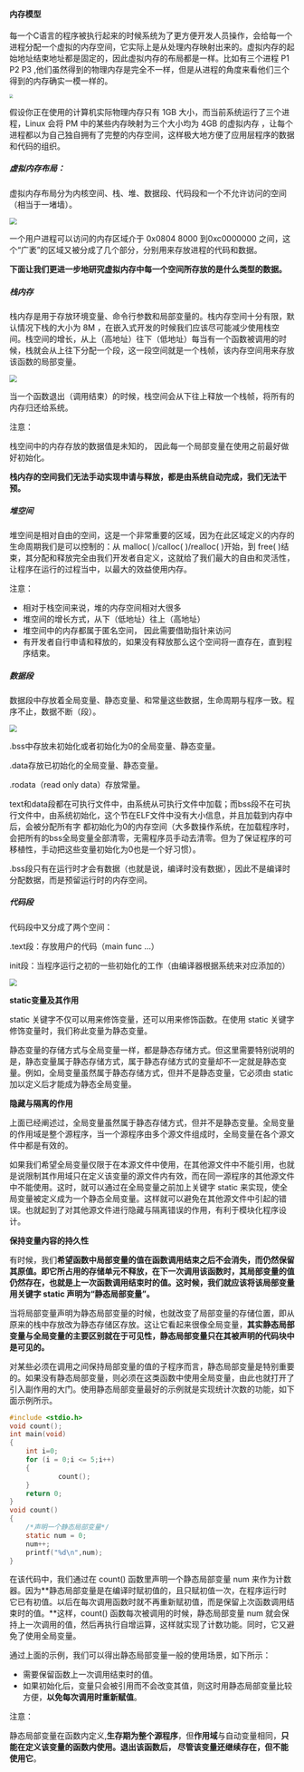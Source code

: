 #### 内存模型

​		每一个C语言的程序被执行起来的时候系统为了更方便开发人员操作，会给每一个进程分配一个虚拟的内存空间，它实际上是从处理内存映射出来的。虚拟内存的起始地址结束地址都是固定的，因此虚拟内存的布局都是一样。比如有三个进程 P1 P2 P3 ,他们虽然得到的物理内存是完全不一样，但是从进程的角度来看他们三个得到的内存确实一模一样的。

<img src="E:\Microsoft Visual Studio\Project\Code-from-Memory\Linux\img\进程与内存.jpg" style="zoom:40%;" />

假设你正在使用的计算机实际物理内存只有 1GB 大小，而当前系统运行了三个进程，Linux 会将 PM 中的某些内存映射为三个大小均为 4GB 的虚拟内存 ，让每个进程都以为自己独自拥有了完整的内存空间，这样极大地方便了应用层程序的数据和代码的组织。

##### 虚拟内存布局：

虚拟内存布局分为内核空间、栈、堆、数据段、代码段和一个不允许访问的空间（相当于一堵墙）。

<img src="E:\Microsoft Visual Studio\Project\Code-from-Memory\Linux\img\虚拟内存布局.png" style="zoom:80%;" />

一个用户进程可以访问的内存区域介于 0x0804 8000 到0xc0000000 之间，这个“广袤”的区域又被分成了几个部分，分别用来存放进程的代码和数据。

**下面让我们更进一步地研究虚拟内存中每一个空间所存放的是什么类型的数据。**

##### 栈内存

栈内存是用于存放环境变量、命令行参数和局部变量的。栈内存空间十分有限，默认情况下栈的大小为 8M ，在嵌入式开发的时候我们应该尽可能减少使用栈空间。栈空间的增长，从上（高地址）往下（低地址）每当有一个函数被调用的时候，栈就会从上往下分配一个段，这一段空间就是一个栈帧，该内存空间用来存放该函数的局部变量。

<img src="E:\Microsoft Visual Studio\Project\Code-from-Memory\Linux\img\栈内存.png" style="zoom:80%;" />

当一个函数退出（调用结束）的时候，栈空间会从下往上释放一个栈帧，将所有的内存归还给系统。

注意：

栈空间中的内存存放的数据值是未知的， 因此每一个局部变量在使用之前最好做好初始化。

**栈内存的空间我们无法手动实现申请与释放，都是由系统自动完成，我们无法干预。**

##### 堆空间

堆空间是相对自由的空间，这是一个非常重要的区域，因为在此区域定义的内存的生命周期我们是可以控制的：从 malloc( )/calloc( )/realloc( )开始，到 free( )结束，其分配和释放完全由我们开发者自定义，这就给了我们最大的自由和灵活性，让程序在运行的过程当中，以最大的效益使用内存。

注意：

- 相对于栈空间来说，堆的内存空间相对大很多
- 堆空间的增长方式，从下（低地址）往上（高地址）
- 堆空间中的内存都属于匿名空间， 因此需要借助指针来访问
- 有开发者自行申请和释放的，如果没有释放那么这个空间将一直存在，直到程序结束。

##### 数据段

数据段中存放着全局变量、静态变量、和常量这些数据，生命周期与程序一致。程序不止，数据不断（段）。

<img src="E:\Microsoft Visual Studio\Project\Code-from-Memory\Linux\img\数据段.png" style="zoom:80%;" />

.bss中存放未初始化或者初始化为0的全局变量、静态变量。

.data存放已初始化的全局变量、静态变量。

.rodata（read only data）存放常量。

text和data段都在可执行文件中，由系统从可执行文件中加载；而bss段不在可执行文件中，由系统初始化，这个节在ELF文件中没有大小信息，并且加载到内存中后，会被分配所有字 都初始化为0的内存空间（大多数操作系统，在加载程序时，会把所有的bss全局变量全部清零，无需程序员手动去清零。但为了保证程序的可移植性，手动把这些变量初始化为0也是一个好习惯）。

.bss段只有在运行时才会有数据（也就是说，编译时没有数据），因此不是编译时分配数据，而是预留运行时的内存空间。

##### 代码段

代码段中又分成了两个空间：

.text段：存放用户的代码（main func ...）

init段：当程序运行之初的一些初始化的工作（由编译器根据系统来对应添加的）

<img src="E:\Microsoft Visual Studio\Project\Code-from-Memory\Linux\img\代码段.png" style="zoom:80%;" />

**static变量及其作用**

static 关键字不仅可以用来修饰变量，还可以用来修饰函数。在使用 static 关键字修饰变量时，我们称此变量为静态变量。

静态变量的存储方式与全局变量一样，都是静态存储方式。但这里需要特别说明的是，静态变量属于静态存储方式，属于静态存储方式的变量却不一定就是静态变量。例如，全局变量虽然属于静态存储方式，但并不是静态变量，它必须由 static 加以定义后才能成为静态全局变量。

**隐藏与隔离的作用**

上面已经阐述过，全局变量虽然属于静态存储方式，但并不是静态变量。全局变量的作用域是整个源程序，当一个源程序由多个源文件组成时，全局变量在各个源文件中都是有效的。

如果我们希望全局变量仅限于在本源文件中使用，在其他源文件中不能引用，也就是说限制其作用域只在定义该变量的源文件内有效，而在同一源程序的其他源文件中不能使用。这时，就可以通过在全局变量之前加上关键字 static 来实现，使全局变量被定义成为一个静态全局变量。这样就可以避免在其他源文件中引起的错误。也就起到了对其他源文件进行隐藏与隔离错误的作用，有利于模块化程序设计。

**保持变量内容的持久性**

有时候，我们**希望函数中局部变量的值在函数调用结束之后不会消失，而仍然保留其原值。即它所占用的存储单元不释放，在下一次调用该函数时，其局部变量的值仍然存在，也就是上一次函数调用结束时的值。这时候，我们就应该将该局部变量用关键字 static 声明为“静态局部变量”。**

当将局部变量声明为静态局部变量的时候，也就改变了局部变量的存储位置，即从原来的栈中存放改为静态存储区存放。这让它看起来很像全局变量，**其实静态局部变量与全局变量的主要区别就在于可见性，静态局部变量只在其被声明的代码块中是可见的。**

对某些必须在调用之间保持局部变量的值的子程序而言，静态局部变量是特别重要的。如果没有静态局部变量，则必须在这类函数中使用全局变量，由此也就打开了引入副作用的大门。使用静态局部变量最好的示例就是实现统计次数的功能，如下面示例所示。

```c
#include <stdio.h>
void count();
int main(void)
{
    int i=0;
    for (i = 0;i <= 5;i++)
    {
            count();
    }
    return 0;
}
void count()
{
    /*声明一个静态局部变量*/
    static num = 0;
    num++;
    printf("%d\n",num);
}
```

在该代码中，我们通过在 count() 函数里声明一个静态局部变量 num 来作为计数器。因为**静态局部变量是在编译时赋初值的，且只赋初值一次，在程序运行时它已有初值。以后在每次调用函数时就不再重新赋初值，而是保留上次函数调用结束时的值。**这样，count() 函数每次被调用的时候，静态局部变量 num 就会保持上一次调用的值，然后再执行自增运算，这样就实现了计数功能。同时，它又避免了使用全局变量。

通过上面的示例，我们可以得出静态局部变量一般的使用场景，如下所示：

- 需要保留函数上一次调用结束时的值。
- 如果初始化后，变量只会被引用而不会改变其值，则这时用静态局部变量比较方便，**以免每次调用时重新赋值**。

注意：

静态局部变量在函数内定义,**生存期为整个源程序**，但**作用域**与自动变量相同，**只能在定义该变量的函数内使用。退出该函数后， 尽管该变量还继续存在，但不能使用它**。









